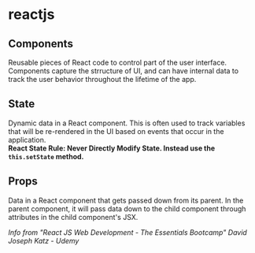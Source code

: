 # reactjs
## Components
Reusable pieces of React code to control part of the user interface. Components capture the strructure of UI, and can have internal data to track the user behavior throughout the lifetime of the app.
## State
Dynamic data in a React component. This is often used to track variables that will be re-rendered in the UI based on events that occur in the application. <br />
**React State Rule: Never Directly Modify State. Instead use the `this.setState` method.**
## Props
Data in a React component that gets passed down from its parent. In the parent component, it will pass data down to the child component through attributes in the child component's JSX.

*Info from "React JS Web Development - The Essentials Bootcamp" David Joseph Katz - Udemy*